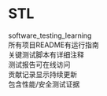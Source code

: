 # STL
software_testing_learning<br>
所有项目README有运行指南<br>
 关键测试脚本有详细注释<br>
 测试报告可在线访问<br>
 贡献记录显示持续更新<br>
 包含性能/安全测试证据<br>
